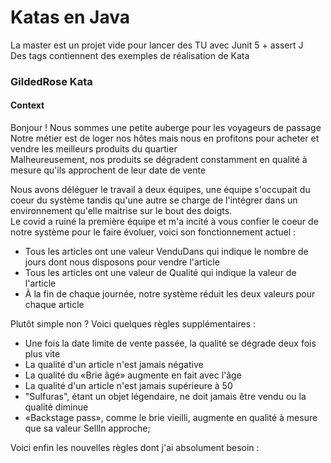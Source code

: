 # Katas en Java
La master est un projet vide pour lancer des TU avec Junit 5 + assert J  
Des tags contiennent des exemples de réalisation de Kata

### GildedRose Kata
#### Context
Bonjour ! Nous sommes une petite auberge pour les voyageurs de passage    
Notre métier est de loger nos hôtes mais nous en profitons pour acheter et vendre les meilleurs produits du quartier  
Malheureusement, nos produits se dégradent constamment en qualité à mesure qu'ils approchent de leur date de vente  

Nous avons déléguer le travail à deux équipes, une équipe s'occupait du coeur du système tandis qu'une autre
 se charge de l'intégrer dans un environnement qu'elle maitrise sur le bout des doigts.  
Le covid a ruiné la première équipe et m'a incité à vous confier le coeur de notre système pour le faire évoluer, 
 voici son fonctionnement actuel :  

- Tous les articles ont une valeur VenduDans qui indique le nombre de jours dont nous disposons pour vendre l'article
- Tous les articles ont une valeur de Qualité qui indique la valeur de l'article
- À la fin de chaque journée, notre système réduit les deux valeurs pour chaque article

Plutôt simple non ? Voici quelques règles supplémentaires :  

- Une fois la date limite de vente passée, la qualité se dégrade deux fois plus vite
- La qualité d'un article n'est jamais négative
- La qualité du «Brie âgé» augmente en fait avec l'âge
- La qualité d'un article n'est jamais supérieure à 50
- "Sulfuras", étant un objet légendaire, ne doit jamais être vendu ou la qualité diminue
- «Backstage pass», comme le brie vieilli, augmente en qualité à mesure que sa valeur SellIn approche;

Voici enfin les nouvelles règles dont j'ai absolument besoin :

